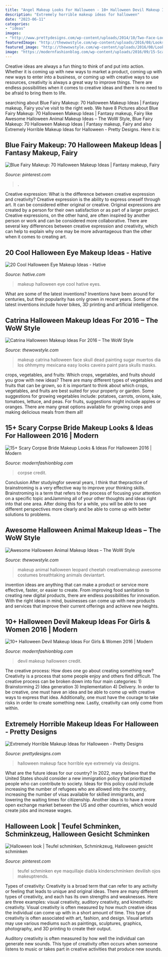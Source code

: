 ```yaml
---
title: "Angel Makeup Looks For Halloween - 10+ Halloween Devil Makeup Ideas For Girls &amp; Women 2016"
description: "Extremely horrible makeup ideas for halloween"
date: "2023-06-11"
categories:
- "ideas"
images:
- "http://www.prettydesigns.com/wp-content/uploads/2014/10/Two-Face-Look-for-Halloween.jpg"
featuredImage: "http://thewowstyle.com/wp-content/uploads/2016/08/Looks-awesome-with-Catrina-Halloween-Makeup.jpg"
featured_image: "http://thewowstyle.com/wp-content/uploads/2016/08/Looks-awesome-with-Catrina-Halloween-Makeup.jpg"
image: "https://modernfashionblog.com/wp-content/uploads/2016/09/15-Scary-Corpse-Bride-Makeup-Looks-Ideas-For-Halloween-2016-15.jpg"
---
```



Creative ideas are always a fun thing to think of and put into action. Whether it is coming up with new ways to market a product, coming up with new ways to enter into a business, or coming up with creative ways to use resources, creativity is always a great way to improve things. There are endless possibilities when it comes to creative ideas and there is no need to be afraid to bring them to life.

	

		
searching about Blue Fairy Makeup: 70 Halloween Makeup Ideas | Fantasy makeup, Fairy you've visit to the right web. We have 8 Pictures about Blue Fairy Makeup: 70 Halloween Makeup Ideas | Fantasy makeup, Fairy like Awesome Halloween Animal Makeup Ideas – The WoW Style, Blue Fairy Makeup: 70 Halloween Makeup Ideas | Fantasy makeup, Fairy and also Extremely Horrible Makeup Ideas for Halloween - Pretty Designs. Here it is:
		
    
## Blue Fairy Makeup: 70 Halloween Makeup Ideas | Fantasy Makeup, Fairy

<img loading=lazy src="https://i.pinimg.com/736x/41/e8/f8/41e8f8dcd44111e8cec2bd58c21dc068.jpg" onerror="this.onerror=null;this.src='https://tse3.mm.bing.net/th?id=OIP.Vl_5AKaFyTqFV_jjbsdDSwHaKu&amp;pid=15.1';" alt="Blue Fairy Makeup: 70 Halloween Makeup Ideas | Fantasy makeup, Fairy">

_Source: pinterest.com_

>. 

	

Creative expression: What is the difference between creative expression and creativity?
Creative expression is the ability to express oneself through art. It can be considered either original or creative. Original expressions are created by a person for their own satisfaction or as part of a larger project. Creative expressions, on the other hand, are often inspired by another person or work and can be considered more collaborative. There are several key differences between creative expression and creativity, which can help to explain why one may be more advantageous than the other when it comes to creating art.

    
## 20 Cool Halloween Eye Makeup Ideas - Hative

<img loading=lazy src="https://hative.com/wp-content/uploads/2014/10/halloween-eye-makeup/9-halloween-eye-makeup-ideas.jpg" onerror="this.onerror=null;this.src='https://tse4.mm.bing.net/th?id=OIP.egBEcGOVwpl3WjWluc82QwHaK8&amp;pid=15.1';" alt="20 Cool Halloween Eye Makeup Ideas - Hative">

_Source: hative.com_

>makeup halloween eye cool hative eyes. 

	

What are some of the latest inventions?
Inventions have been around for centuries, but their popularity has only grown in recent years. Some of the latest inventions include hover bikes, 3D printing and artificial intelligence.

    
## Catrina Halloween Makeup Ideas For 2016 – The WoW Style

<img loading=lazy src="http://thewowstyle.com/wp-content/uploads/2016/08/Looks-awesome-with-Catrina-Halloween-Makeup.jpg" onerror="this.onerror=null;this.src='https://tse4.mm.bing.net/th?id=OIP.yCKXoF-fI8kT-sjP-1arMgHaKv&amp;pid=15.1';" alt="Catrina Halloween Makeup Ideas For 2016 – The WoW Style">

_Source: thewowstyle.com_

>makeup catrina halloween face skull dead painting sugar muertos dia los ohhmymy mexicana easy looks caveira paint para skulls masks. 

	

crops, vegetables, and fruits: Which crops, vegetables, and fruits should you grow with new ideas?
There are many different types of vegetables and fruits that can be grown, so it is important to think about which crops, vegetables, and fruits are best suited for your property or garden. Some suggestions for growing vegetables include: potatoes, carrots, onions, kale, tomatoes, lettuce, and peas. For fruits, suggestions might include apples or oranges. There are many great options available for growing crops and making delicious meals from them all!

    
## 15+ Scary Corpse Bride Makeup Looks &amp; Ideas For Halloween 2016 | Modern

<img loading=lazy src="https://modernfashionblog.com/wp-content/uploads/2016/09/15-Scary-Corpse-Bride-Makeup-Looks-Ideas-For-Halloween-2016-15.jpg" onerror="this.onerror=null;this.src='https://tse1.mm.bing.net/th?id=OIP.LK-F9w2hTfPHFkd98DBw_gHaLE&amp;pid=15.1';" alt="15+ Scary Corpse Bride Makeup Looks &amp; Ideas For Halloween 2016 | Modern">

_Source: modernfashionblog.com_

>corpse credit. 

	

Conclusion
After studyingfor several years, I think that thepractice of brainstroming is a very effective way to improve your thinking skills. Brainstroming is a term that refers to the process of focusing your attention on a specific topic andJamming all of your other thoughts and ideas right into that one area. After doing this for a while, you will be able to see different perspectives more clearly and be able to come up with better solutions to problems.

    
## Awesome Halloween Animal Makeup Ideas – The WoW Style

<img loading=lazy src="http://thewowstyle.com/wp-content/uploads/2016/06/Animal-Halloween-Makeup-Ideas-on-Pinterest.jpg" onerror="this.onerror=null;this.src='https://tse1.mm.bing.net/th?id=OIP.x-PJkMGwfUqBIdGIuII2jAHaK0&amp;pid=15.1';" alt="Awesome Halloween Animal Makeup Ideas – The WoW Style">

_Source: thewowstyle.com_

>makeup animal halloween leopard cheetah creativemakeup awesome costumes breathtaking animals deviantart. 

	

invention ideas are anything that can make a product or service more effective, faster, or easier to create. From improving food sanitation to creating new digital products, there are endless possibilities for innovation. With the right ideas in mind, businesses can come up with new products and services that improve their current offerings and achieve new heights.

    
## 10+ Halloween Devil Makeup Ideas For Girls &amp; Women 2016 | Modern

<img loading=lazy src="http://modernfashionblog.com/wp-content/uploads/2016/09/10-Halloween-Devil-Makeup-Ideas-For-Girls-Women-2016-4.jpg" onerror="this.onerror=null;this.src='https://tse3.mm.bing.net/th?id=OIP.ReOtET93FD6tjYySNUBabwHaNK&amp;pid=15.1';" alt="10+ Halloween Devil Makeup Ideas For Girls &amp; Women 2016 | Modern">

_Source: modernfashionblog.com_

>devil makeup halloween credit. 

	

The creative process: How does one go about creating something new?
Creativity is a process that some people enjoy and others find difficult. The creative process can be broken down into four main categories: 1) Brainstorming 2) Idea generation 3) Implementation 4) Delivery. In order to be creative, one must have an idea and be able to come up with creative ways to express that idea. Additionally, one must have the courage to take risks in order to create something new. Lastly, creativity can only come from within.

    
## Extremely Horrible Makeup Ideas For Halloween - Pretty Designs

<img loading=lazy src="http://www.prettydesigns.com/wp-content/uploads/2014/10/Two-Face-Look-for-Halloween.jpg" onerror="this.onerror=null;this.src='https://tse4.mm.bing.net/th?id=OIP.349yTmYG2NjGcrP6I1y3ZAHaKS&amp;pid=15.1';" alt="Extremely Horrible Makeup Ideas for Halloween - Pretty Designs">

_Source: prettydesigns.com_

>halloween makeup face horrible eye extremely via designs. 

	

What are the future ideas for our country?
In 2022, many believe that the United States should consider a new immigration policy that prioritized people who can contribute to society. Ideas for this policy could include increasing the number of refugees who are allowed into the country, increasing the number of visas available for skilled immigrants, and lowering the waiting times for citizenship. Another idea is to have a more open exchange market between the US and other countries, which would create jobs and increase wages.

    
## Halloween Look | Teufel Schminken, Schminkzeug, Halloween Gesicht Schminken

<img loading=lazy src="https://i.pinimg.com/736x/56/94/7f/56947ff4b9e2be9b2634d4a675f5eec2.jpg" onerror="this.onerror=null;this.src='https://tse3.mm.bing.net/th?id=OIP.3QL4otuVnu1Y95kYKCKOcgHaKQ&amp;pid=15.1';" alt="Halloween look | Teufel schminken, Schminkzeug, Halloween gesicht schminken">

_Source: pinterest.com_

>teufel schminken eye maquillaje diabla kinderschminken devilish ojos makeuptrends. 

	

Types of creativity:
Creativity is a broad term that can refer to any activity or feeling that leads to unique and original ideas. There are many different types of creativity, and each has its own strengths and weaknesses. Here are three examples: visual creativity, auditory creativity, and kinesthetic creativity.
Visual creativity is often measured by how much creative ideas the individual can come up with in a short amount of time. This type of creativity is often associated with art, fashion, and design. Visual artists may use various mediums such as paintings, sculptures, graphics, photography, and 3D printing to create their output.

Auditory creativity is often measured by how well the individual can generate new sounds. This type of creativity often occurs when someone listens to music or takes part in creative activities that produce new sounds.

